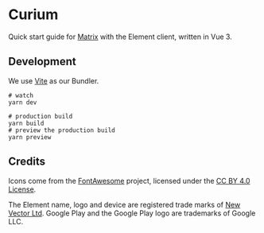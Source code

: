 # Curium

Quick start guide for [Matrix](https://matrix.org/) with the Element client, written in Vue 3.

## Development

We use [Vite](https://vitejs.dev) as our Bundler.

```
# watch
yarn dev

# production build
yarn build
# preview the production build
yarn preview
```

## Credits

Icons come from the [FontAwesome](https://fontawesome.com) project, licensed under the [CC BY 4.0 License](https://fontawesome.com/license/free).

The Element name, logo and device are registered trade marks of [New Vector Ltd](https://element.io/about). Google Play and the Google Play logo are trademarks of Google LLC.
